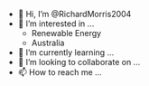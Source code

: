 - 👋 Hi, I’m @RichardMorris2004
- 👀 I’m interested in ...
	- Renewable Energy
	- Australia
- 🌱 I’m currently learning ...
- 💞️ I’m looking to collaborate on ...
- 📫 How to reach me ...

<!---
RichardMorris2004/RichardMorris2004 is a ✨ special ✨ repository because its `README.md` (this file) appears on your GitHub profile.
You can click the Preview link to take a look at your changes.
--->
